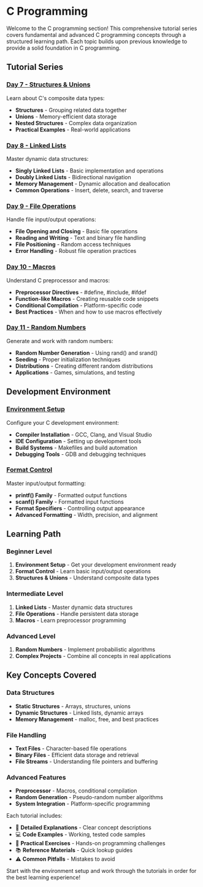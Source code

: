 # C Programming

Welcome to the C programming section! This comprehensive tutorial series covers fundamental and advanced C programming concepts through a structured learning path. Each topic builds upon previous knowledge to provide a solid foundation in C programming.

## Tutorial Series

### [Day 7 - Structures & Unions](day7-structures-unions.md)
Learn about C's composite data types:
- **Structures** - Grouping related data together
- **Unions** - Memory-efficient data storage
- **Nested Structures** - Complex data organization
- **Practical Examples** - Real-world applications

### [Day 8 - Linked Lists](day8-linked-lists.md)
Master dynamic data structures:
- **Singly Linked Lists** - Basic implementation and operations
- **Doubly Linked Lists** - Bidirectional navigation
- **Memory Management** - Dynamic allocation and deallocation
- **Common Operations** - Insert, delete, search, and traverse

### [Day 9 - File Operations](day9-file-operations.md)
Handle file input/output operations:
- **File Opening and Closing** - Basic file operations
- **Reading and Writing** - Text and binary file handling
- **File Positioning** - Random access techniques
- **Error Handling** - Robust file operation practices

### [Day 10 - Macros](day10-macros.md)
Understand C preprocessor and macros:
- **Preprocessor Directives** - #define, #include, #ifdef
- **Function-like Macros** - Creating reusable code snippets
- **Conditional Compilation** - Platform-specific code
- **Best Practices** - When and how to use macros effectively

### [Day 11 - Random Numbers](day11-random-numbers.md)
Generate and work with random numbers:
- **Random Number Generation** - Using rand() and srand()
- **Seeding** - Proper initialization techniques
- **Distributions** - Creating different random distributions
- **Applications** - Games, simulations, and testing

## Development Environment

### [Environment Setup](environment.md)
Configure your C development environment:
- **Compiler Installation** - GCC, Clang, and Visual Studio
- **IDE Configuration** - Setting up development tools
- **Build Systems** - Makefiles and build automation
- **Debugging Tools** - GDB and debugging techniques

### [Format Control](format-control.md)
Master input/output formatting:
- **printf() Family** - Formatted output functions
- **scanf() Family** - Formatted input functions
- **Format Specifiers** - Controlling output appearance
- **Advanced Formatting** - Width, precision, and alignment

## Learning Path

### Beginner Level
1. **Environment Setup** - Get your development environment ready
2. **Format Control** - Learn basic input/output operations
3. **Structures & Unions** - Understand composite data types

### Intermediate Level
1. **Linked Lists** - Master dynamic data structures
2. **File Operations** - Handle persistent data storage
3. **Macros** - Learn preprocessor programming

### Advanced Level
1. **Random Numbers** - Implement probabilistic algorithms
2. **Complex Projects** - Combine all concepts in real applications

## Key Concepts Covered

### Data Structures
- **Static Structures** - Arrays, structures, unions
- **Dynamic Structures** - Linked lists, dynamic arrays
- **Memory Management** - malloc, free, and best practices

### File Handling
- **Text Files** - Character-based file operations
- **Binary Files** - Efficient data storage and retrieval
- **File Streams** - Understanding file pointers and buffering

### Advanced Features
- **Preprocessor** - Macros, conditional compilation
- **Random Generation** - Pseudo-random number algorithms
- **System Integration** - Platform-specific programming

Each tutorial includes:
- 📝 **Detailed Explanations** - Clear concept descriptions
- 💻 **Code Examples** - Working, tested code samples
- 🔧 **Practical Exercises** - Hands-on programming challenges
- 📚 **Reference Materials** - Quick lookup guides
- ⚠️ **Common Pitfalls** - Mistakes to avoid

Start with the environment setup and work through the tutorials in order for the best learning experience!
